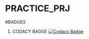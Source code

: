 # PRACTICE_PRJ

#BADGES
1. CODACY BADGE
[![Codacy Badge](https://app.codacy.com/project/badge/Grade/2e7065024d16448b806dddc8ae9c5892)](https://www.codacy.com/gh/patilsliet/PRACTICE_PRJ/dashboard?utm_source=github.com&amp;utm_medium=referral&amp;utm_content=patilsliet/PRACTICE_PRJ&amp;utm_campaign=Badge_Grade)


